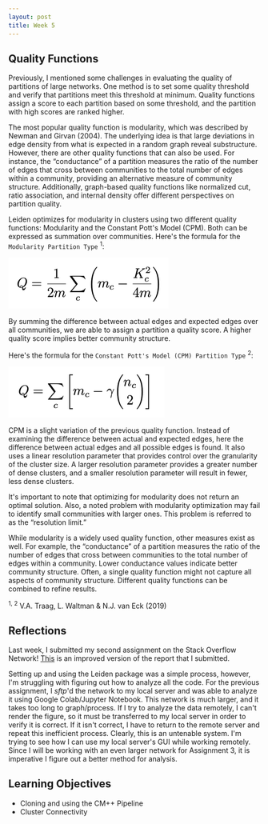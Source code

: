 ```yaml
---
layout: post
title: Week 5
---
```


## Quality Functions

Previously, I mentioned some challenges in evaluating the quality of partitions of large networks. One method is to set some quality threshold and verify that partitions meet this threshold at minimum. Quality functions assign a score to each partition based on some threshold, and the partition with high scores are ranked higher.

The most popular quality function is modularity, which was described by Newman and Girvan (2004). The underlying idea is that large deviations in edge density from what is expected in a random graph reveal substructure. However, there are other quality functions that can also be used. For instance, the “conductance” of a partition measures the ratio of the number of edges that cross between communities to the total number of edges within a community, providing an alternative measure of community structure. Additionally, graph-based quality functions like normalized cut, ratio association, and internal density offer different perspectives on partition quality.

Leiden optimizes for modularity in clusters using two different quality functions: Modularity and the Constant Pott's Model (CPM). Both can be expressed as summation over communities. Here's the formula for the `Modularity Partition Type` <sup>1</sup>:

![Mod](../images/Modularity.png)

By summing the difference between actual edges and expected edges over all communities, we are able to assign a partition a quality score. A higher quality score implies better community structure.

Here's the formula for the `Constant Pott's Model (CPM) Partition Type` <sup>2</sup>: 

![CPM](../images/CPM.png)

CPM is a slight variation of the previous quality function. Instead of examining the difference between actual and expected edges, here the difference between actual edges and all possible edges is found. It also uses a linear resolution parameter that provides control over the granularity of the cluster size. A larger resolution parameter provides a greater number of dense clusters, and a smaller resolution parameter will result in fewer, less dense clusters.

It's important to note that optimizing for modularity does not return an optimal solution. Also, a noted problem with modularity optimization may fail to identify small communities with larger ones. This problem is referred to as the “resolution limit.” 

While modularity is a widely used quality function, other measures exist as well. For example, the “conductance” of a partition measures the ratio of the number of edges that cross between communities to the total number of edges within a community. Lower conductance values indicate better community structure. Often, a single quality function might not capture all aspects of community structure. Different quality functions can be combined to refine results. 

<sup>1, 2</sup> V.A. Traag, L. Waltman & N.J. van Eck (2019)

## Reflections

Last week, I submitted my second assignment on the Stack Overflow Network! [This](../files/A2Report.pdf) is an improved version of the report that I submitted. 

Setting up and using the Leiden package was a simple process, however, I'm struggling with figuring out how to analyze all the code. For the previous assignment, I *sftp*'d the network to my local server and was able to analyze it using Google Colab/Jupyter Notebook. This network is much larger, and it takes too long to graph/process. If I try to analyze the data remotely, I can't render the figure, so it must be transferred to my local server in order to verify it is correct. If it isn't correct, I have to return to the remote server and repeat this inefficient process. Clearly, this is an untenable system. I'm trying to see how I can use my local server's GUI while working remotely. Since I will be working with an even larger network for Assignment 3, it is imperative I figure out a better method for analysis. 

## Learning Objectives

- Cloning and using the CM++ Pipeline
- Cluster Connectivity




